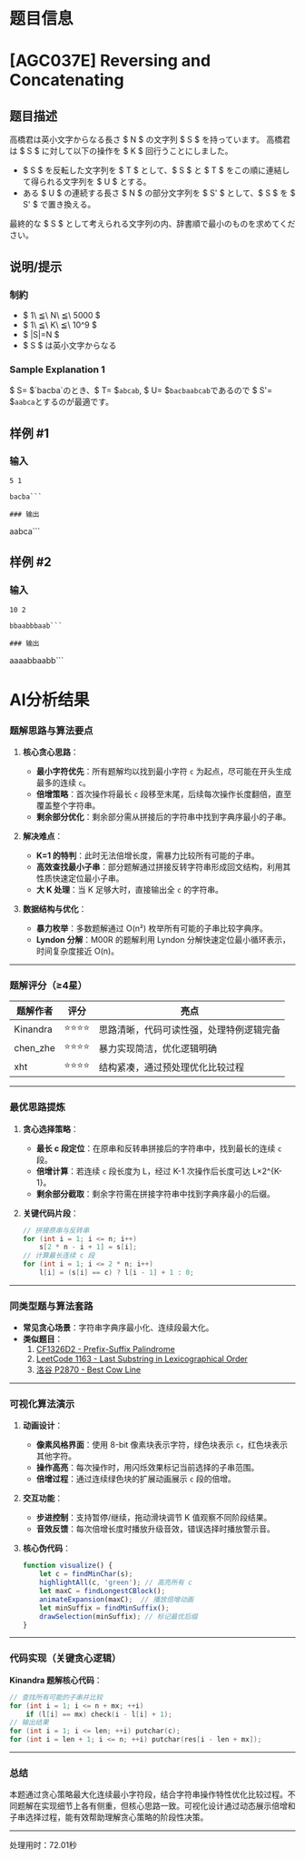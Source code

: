 # 题目信息

# [AGC037E] Reversing and Concatenating

## 题目描述

[problemUrl]: https://atcoder.jp/contests/agc037/tasks/agc037_e

高橋君は英小文字からなる長さ $ N $ の文字列 $ S $ を持っています。 高橋君は $ S $ に対して以下の操作を $ K $ 回行うことにしました。

- $ S $ を反転した文字列を $ T $ として、$ S $ と $ T $ をこの順に連結して得られる文字列を $ U $ とする。
- ある $ U $ の連続する長さ $ N $ の部分文字列を $ S' $ として、$ S $ を $ S' $ で置き換える。

最終的な $ S $ として考えられる文字列の内、辞書順で最小のものを求めてください。

## 说明/提示

### 制約

- $ 1\ ≦\ N\ ≦\ 5000 $
- $ 1\ ≦\ K\ ≦\ 10^9 $
- $ |S|=N $
- $ S $ は英小文字からなる

### Sample Explanation 1

$ S= $`bacba`のとき、$ T= $`abcab`, $ U= $`bacbaabcab`であるので $ S'= $`aabca`とするのが最適です。

## 样例 #1

### 输入

```
5 1

bacba```

### 输出

```
aabca```

## 样例 #2

### 输入

```
10 2

bbaabbbaab```

### 输出

```
aaaabbaabb```

# AI分析结果



### 题解思路与算法要点

1. **核心贪心思路**：
   - **最小字符优先**：所有题解均以找到最小字符 `c` 为起点，尽可能在开头生成最多的连续 `c`。
   - **倍增策略**：首次操作将最长 `c` 段移至末尾，后续每次操作长度翻倍，直至覆盖整个字符串。
   - **剩余部分优化**：剩余部分需从拼接后的字符串中找到字典序最小的子串。

2. **解决难点**：
   - **K=1 的特判**：此时无法倍增长度，需暴力比较所有可能的子串。
   - **高效查找最小子串**：部分题解通过拼接反转字符串形成回文结构，利用其性质快速定位最小子串。
   - **大 K 处理**：当 K 足够大时，直接输出全 `c` 的字符串。

3. **数据结构与优化**：
   - **暴力枚举**：多数题解通过 O(n²) 枚举所有可能的子串比较字典序。
   - **Lyndon 分解**：M00R 的题解利用 Lyndon 分解快速定位最小循环表示，时间复杂度接近 O(n)。

---

### 题解评分（≥4星）

| 题解作者 | 评分 | 亮点 |
|---------|------|-----|
| Kinandra | ⭐⭐⭐⭐ | 思路清晰，代码可读性强，处理特例逻辑完备 |
| chen_zhe | ⭐⭐⭐⭐ | 暴力实现简洁，优化逻辑明确 |
| xht     | ⭐⭐⭐⭐ | 结构紧凑，通过预处理优化比较过程 |

---

### 最优思路提炼

1. **贪心选择策略**：
   - **最长 c 段定位**：在原串和反转串拼接后的字符串中，找到最长的连续 `c` 段。
   - **倍增计算**：若连续 `c` 段长度为 L，经过 K-1 次操作后长度可达 L×2^{K-1}。
   - **剩余部分截取**：剩余字符需在拼接字符串中找到字典序最小的后缀。

2. **关键代码片段**：
   ```cpp
   // 拼接原串与反转串
   for (int i = 1; i <= n; i++) 
       s[2 * n - i + 1] = s[i];
   // 计算最长连续 c 段
   for (int i = 1; i <= 2 * n; i++) 
       l[i] = (s[i] == c) ? l[i - 1] + 1 : 0;
   ```

---

### 同类型题与算法套路

- **常见贪心场景**：字符串字典序最小化、连续段最大化。
- **类似题目**：
  1. [CF1326D2 - Prefix-Suffix Palindrome](https://codeforces.com/problemset/problem/1326/D2)
  2. [LeetCode 1163 - Last Substring in Lexicographical Order](https://leetcode.com/problems/last-substring-in-lexicographical-order/)
  3. [洛谷 P2870 - Best Cow Line](https://www.luogu.com.cn/problem/P2870)

---

### 可视化算法演示

1. **动画设计**：
   - **像素风格界面**：使用 8-bit 像素块表示字符，绿色块表示 `c`，红色块表示其他字符。
   - **操作高亮**：每次操作时，用闪烁效果标记当前选择的子串范围。
   - **倍增过程**：通过连续绿色块的扩展动画展示 `c` 段的倍增。

2. **交互功能**：
   - **步进控制**：支持暂停/继续，拖动滑块调节 K 值观察不同阶段结果。
   - **音效反馈**：每次倍增长度时播放升级音效，错误选择时播放警示音。

3. **核心伪代码**：
   ```javascript
   function visualize() {
       let c = findMinChar(s);
       highlightAll(c, 'green'); // 高亮所有 c
       let maxC = findLongestCBlock();
       animateExpansion(maxC);  // 播放倍增动画
       let minSuffix = findMinSuffix();
       drawSelection(minSuffix); // 标记最优后缀
   }
   ```

---

### 代码实现（关键贪心逻辑）

**Kinandra 题解核心代码**：
```cpp
// 查找所有可能的子串并比较
for (int i = 1; i <= n + mx; ++i)
    if (l[i] == mx) check(i - l[i] + 1);
// 输出结果
for (int i = 1; i <= len; ++i) putchar(c);
for (int i = len + 1; i <= n; ++i) putchar(res[i - len + mx]);
```

---

### 总结

本题通过贪心策略最大化连续最小字符段，结合字符串操作特性优化比较过程。不同题解在实现细节上各有侧重，但核心思路一致。可视化设计通过动态展示倍增和子串选择过程，能有效帮助理解贪心策略的阶段性决策。

---
处理用时：72.01秒